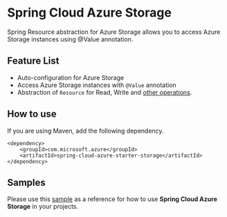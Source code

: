# Spring Cloud Azure Storage 

Spring Resource abstraction for Azure Storage allows you to access Azure Storage instances using @Value annotation.

## Feature List 

- Auto-configuration for Azure Storage 
- Access Azure Storage instances with `@Value` annotation
- Abstraction of `Resource` for Read, Write and [other operations](https://docs.spring.io/spring/docs/current/spring-framework-reference/core.html#resources). 

## How to use

If you are using Maven, add the following dependency. 

```
<dependency>
    <groupId>com.microsoft.azure</groupId>
    <artifactId>spring-cloud-azure-starter-storage</artifactId>
</dependency>
```


## Samples 

Please use this [sample](spring-cloud-azure-samples/spring-cloud-azure-storage-sample/) as a reference for how to use **Spring Cloud Azure Storage** in your projects. 